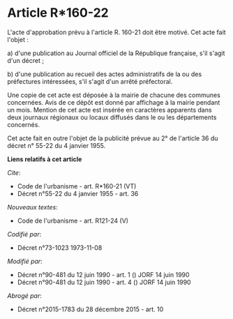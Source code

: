 # Article R*160-22

L'acte d'approbation prévu à l'article R. 160-21 doit être motivé. Cet acte fait l'objet : 

a) d'une publication au Journal officiel de la République française, s'il s'agit d'un décret ; 

b) d'une publication au recueil des actes administratifs de la ou des préfectures intéressées, s'il s'agit d'un arrêté
préfectoral. 

Une copie de cet acte est déposée à la mairie de chacune des communes concernées. Avis de ce dépôt est donné par affichage à
la mairie pendant un mois. Mention de cet acte est insérée en caractères apparents dans deux journaux régionaux ou locaux
diffusés dans le ou les départements concernés. 

Cet acte fait en outre l'objet de la publicité prévue au 2° de l'article 36 du décret n° 55-22 du 4 janvier 1955.

**Liens relatifs à cet article**

_Cite_:

  - Code de l'urbanisme - art. R*160-21 (VT)
  - Décret n°55-22 du 4 janvier 1955 - art. 36

_Nouveaux textes_:

  - Code de l'urbanisme - art. R121-24 (V)

_Codifié par_:

  - Décret n°73-1023 1973-11-08

_Modifié par_:

  - Décret n°90-481 du 12 juin 1990 - art. 1 () JORF 14 juin 1990
  - Décret n°90-481 du 12 juin 1990 - art. 4 () JORF 14 juin 1990

_Abrogé par_:

  - Décret n°2015-1783 du 28 décembre 2015 - art. 10
